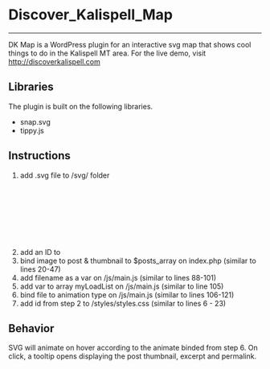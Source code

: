 # Discover_Kalispell_Map
------------------------

DK Map is a WordPress plugin for an interactive svg map that shows cool things to do in the Kalispell MT area. For the live demo, visit http://discoverkalispell.com

## Libraries
The plugin is built on the following libraries.
+ snap.svg
+ tippy.js

## Instructions
1. add .svg file to /svg/ folder
2. add an ID to <svg> element
3. bind image to post & thumbnail to $posts_array on index.php (similar to lines 20-47)
4. add filename as a var on /js/main.js (similar to lines 88-101)
5. add var to array myLoadList on /js/main.js (similar to line 105)
6. bind file to animation type on /js/main.js (similar to lines 106-121)
7. add id from step 2 to /styles/styles.css (similar to lines 6 - 23)

## Behavior
SVG will animate on hover according to the animate binded from step 6. On click, a tooltip opens displaying the post thumbnail, excerpt and permalink.
